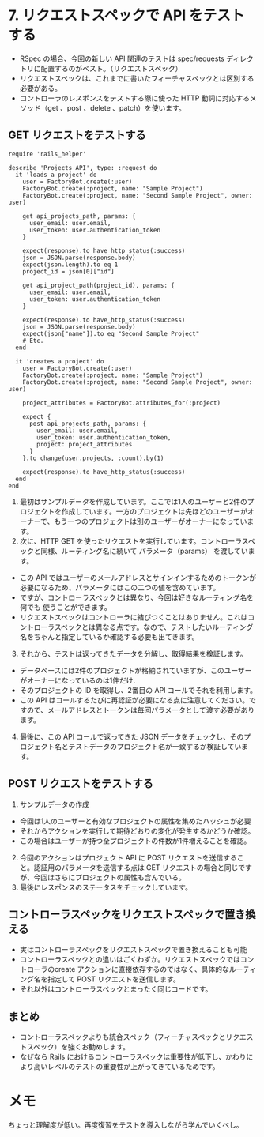 # 7. リクエストスペックで API をテストする
- RSpec の場合、今回の新しい API 関連のテストは spec/requests ディレクトリに配置するのがベスト。（リクエストスペック）
- リクエストスペックは、これまでに書いたフィーチャスペックとは区別する必要がある。
- コントローラのレスポンスをテストする際に使った HTTP 動詞に対応するメソッド（get 、post 、delete 、patch）を使います。

## GET リクエストをテストする
``` 
require 'rails_helper'

describe 'Projects API', type: :request do
  it 'loads a project' do
    user = FactoryBot.create(:user)
    FactoryBot.create(:project, name: "Sample Project")
    FactoryBot.create(:project, name: "Second Sample Project", owner: user)

    get api_projects_path, params: {
      user_email: user.email,
      user_token: user.authentication_token
    }

    expect(response).to have_http_status(:success)
    json = JSON.parse(response.body)
    expect(json.length).to eq 1
    project_id = json[0]["id"]

    get api_project_path(project_id), params: {
      user_email: user.email,
      user_token: user.authentication_token
    }

    expect(response).to have_http_status(:success)
    json = JSON.parse(response.body)
    expect(json["name"]).to eq "Second Sample Project"
    # Etc.
  end

  it 'creates a project' do
    user = FactoryBot.create(:user)
    FactoryBot.create(:project, name: "Sample Project")
    FactoryBot.create(:project, name: "Second Sample Project", owner: user)

    project_attributes = FactoryBot.attributes_for(:project)

    expect {
      post api_projects_path, params: {
        user_email: user.email,
        user_token: user.authentication_token,
        project: project_attributes
      }
    }.to change(user.projects, :count).by(1)

    expect(response).to have_http_status(:success)
  end
end
```
1. 最初はサンプルデータを作成しています。ここでは1人のユーザーと2件のプロジェクトを作成しています。一方のプロジェクトは先ほどのユーザーがオーナーで、もう一つのプロジェクトは別のユーザーがオーナーになっています。
2. 次に、HTTP GET を使ったリクエストを実行しています。コントローラスペックと同様、ルーティング名に続いて パラメータ（params） を渡しています。 
  - この API ではユーザーのメールアドレスとサインインするためのトークンが必要になるため、パラメータにはこの二つの値を含めています。
  - ですが、コントローラスペックとは異なり、今回は好きなルーティング名を 何でも 使うことができます。
  - リクエストスペックはコントローラに結びつくことはありません。これはコントローラスペックとは異なる点です。なので、テストしたいルーティング名をちゃんと指定しているか確認する必要も出てきます。
3. それから、テストは返ってきたデータを分解し、取得結果を検証します。
  - データベースには2件のプロジェクトが格納されていますが、このユーザーがオーナーになっているのは1件だけ.
  - そのプロジェクトの ID を取得し、2番目の API コールでそれを利用します。
  - この API はコールするたびに再認証が必要になる点に注意してください。ですので、メールアドレスとトークンは毎回パラメータとして渡す必要があります。
4. 最後に、この API コールで返ってきた JSON データをチェックし、そのプロジェクト名とテストデータのプロジェクト名が一致するか検証しています。

## POST リクエストをテストする
1. サンプルデータの作成
  - 今回は1人のユーザーと有効なプロジェクトの属性を集めたハッシュが必要
  - それからアクションを実行して期待どおりの変化が発生するかどうか確認。
  - この場合はユーザーが持つ全プロジェクトの件数が1件増えることを確認。
2. 今回のアクションはプロジェクト API に POST リクエストを送信すること。認証用のパラメータを送信する点は GET リクエストの場合と同じですが、今回はさらにプロジェクトの属性も含んでいる。
3. 最後にレスポンスのステータスをチェックしています。

## コントローラスペックをリクエストスペックで置き換える
- 実はコントローラスペックをリクエストスペックで置き換えることも可能
- コントローラスペックとの違いはごくわずか。リクエストスペックではコントローラのcreate アクションに直接依存するのではなく、具体的なルーティング名を指定して POST リクエストを送信します。
- それ以外はコントローラスペックとまったく同じコードです。

## まとめ
- コントローラスペックよりも統合スペック（フィーチャスペックとリクエストスペック）を強くお勧めします。
- なぜなら Rails におけるコントローラスペックは重要性が低下し、かわりにより高いレベルのテストの重要性が上がってきているためです。

# メモ
ちょっと理解度が低い。再度復習をテストを導入しながら学んでいくべし。
